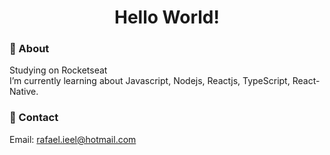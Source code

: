 <h1 align="center">
    Hello World!
</h1>


### :robot: About
Studying on Rocketseat </br>
I’m currently learning about Javascript, Nodejs, Reactjs, TypeScript, React-Native.
 
 ### :email: Contact
 Email: rafael.ieel@hotmail.com</br>
 

 
<!--
**Rvkash/rvkash** is a ✨ _special_ ✨ repository because its `README.md` (this file) appears on your GitHub profile.
